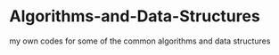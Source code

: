 # Algorithms-and-Data-Structures
my own codes for some of the common algorithms and data structures

